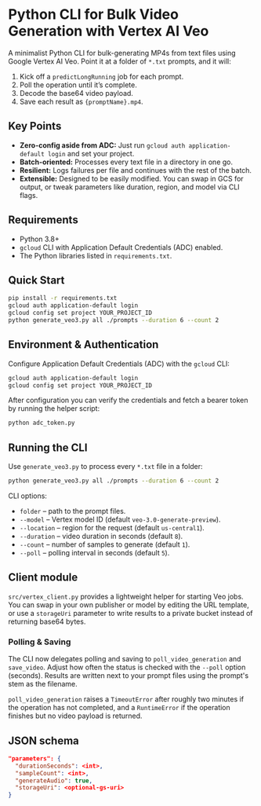 # **Python CLI for Bulk Video Generation with Vertex AI Veo**

A minimalist Python CLI for bulk-generating MP4s from text files using Google Vertex AI Veo. Point it at a folder of `*.txt` prompts, and it will:

1. Kick off a `predictLongRunning` job for each prompt.
2. Poll the operation until it’s complete.
3. Decode the base64 video payload.
4. Save each result as `{promptName}.mp4`.

## **Key Points**

* **Zero-config aside from ADC:** Just run `gcloud auth application-default login` and set your project.
* **Batch-oriented:** Processes every text file in a directory in one go.
* **Resilient:** Logs failures per file and continues with the rest of the batch.
* **Extensible:** Designed to be easily modified. You can swap in GCS for output, or tweak parameters like duration, region, and model via CLI flags.

## **Requirements**

* Python 3.8+
* `gcloud` CLI with Application Default Credentials (ADC) enabled.
* The Python libraries listed in `requirements.txt`.

## Quick Start

```bash
pip install -r requirements.txt
gcloud auth application-default login
gcloud config set project YOUR_PROJECT_ID
python generate_veo3.py all ./prompts --duration 6 --count 2
```

## Environment & Authentication

Configure Application Default Credentials (ADC) with the `gcloud` CLI:

```bash
gcloud auth application-default login
gcloud config set project YOUR_PROJECT_ID
```

After configuration you can verify the credentials and fetch a bearer token by running the helper script:

```bash
python adc_token.py
```

## Running the CLI

Use `generate_veo3.py` to process every `*.txt` file in a folder:

```bash
python generate_veo3.py all ./prompts --duration 6 --count 2
```

CLI options:

* `folder` – path to the prompt files.
* `--model` – Vertex model ID (default `veo-3.0-generate-preview`).
* `--location` – region for the request (default `us-central1`).
* `--duration` – video duration in seconds (default `8`).
* `--count` – number of samples to generate (default `1`).
* `--poll` – polling interval in seconds (default `5`).

## Client module

`src/vertex_client.py` provides a lightweight helper for starting Veo jobs. You
can swap in your own publisher or model by editing the URL template, or use a
`storageUri` parameter to write results to a private bucket instead of returning
base64 bytes.

### Polling & Saving

The CLI now delegates polling and saving to `poll_video_generation` and
`save_video`. Adjust how often the status is checked with the `--poll` option
(seconds). Results are written next to your prompt files using the prompt's stem
as the filename.

`poll_video_generation` raises a `TimeoutError` after roughly two minutes if the
operation has not completed, and a `RuntimeError` if the operation finishes but
no video payload is returned.

## JSON schema

```json
"parameters": {
  "durationSeconds": <int>,
  "sampleCount": <int>,
  "generateAudio": true,
  "storageUri": <optional-gs-uri>
}
```
